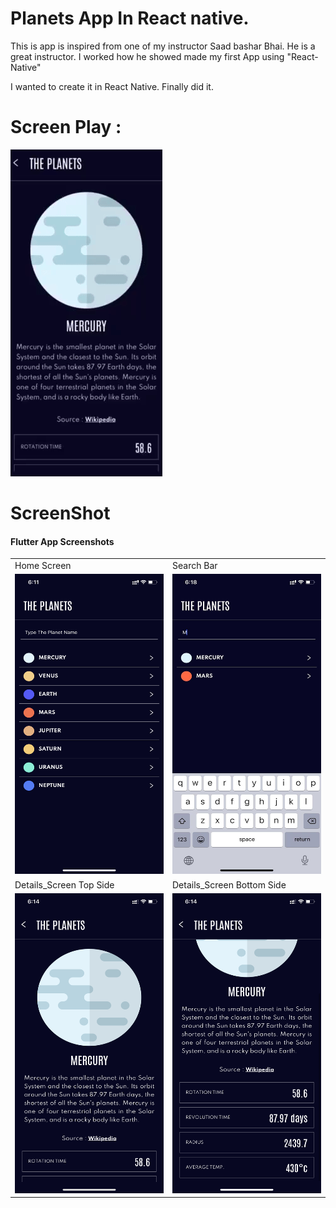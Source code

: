 # Planets App In React native.

This is app is inspired from one of my instructor Saad bashar Bhai. He is a great instructor. I worked how he showed made my first App using "React-Native"

I wanted to create it in React Native. Finally did it.

# Screen Play :

![](assets/Screenshots/screen_play.gif)

# ScreenShot

#### Flutter App Screenshots

<table>
  <tr>
    <td>Home Screen</td>
     <td>Search Bar </td>
  </tr>
  <tr>
    <td><img src="assets/Screenshots/Home.PNG" width=400 height=480></td>
     <td><img src="assets/Screenshots/Search1.jpg" width=400 height=480></td>
  </tr>
  <tr>
    <td>Details_Screen Top Side</td>
     <td>Details_Screen Bottom Side</td>
  </tr>
  <tr>
    <td><img src="assets/Screenshots/Details_Top.PNG" width=400 height=480></td>
    <td><img src="assets/Screenshots/Details_bottom.PNG" width=400 height=480></td>  
  </tr>
 </table>
